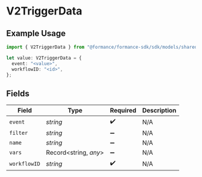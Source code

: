 # V2TriggerData

## Example Usage

```typescript
import { V2TriggerData } from "@formance/formance-sdk/sdk/models/shared";

let value: V2TriggerData = {
  event: "<value>",
  workflowID: "<id>",
};
```

## Fields

| Field                 | Type                  | Required              | Description           |
| --------------------- | --------------------- | --------------------- | --------------------- |
| `event`               | *string*              | :heavy_check_mark:    | N/A                   |
| `filter`              | *string*              | :heavy_minus_sign:    | N/A                   |
| `name`                | *string*              | :heavy_minus_sign:    | N/A                   |
| `vars`                | Record<string, *any*> | :heavy_minus_sign:    | N/A                   |
| `workflowID`          | *string*              | :heavy_check_mark:    | N/A                   |